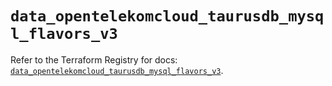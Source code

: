 # `data_opentelekomcloud_taurusdb_mysql_flavors_v3`

Refer to the Terraform Registry for docs: [`data_opentelekomcloud_taurusdb_mysql_flavors_v3`](https://registry.terraform.io/providers/opentelekomcloud/opentelekomcloud/1.36.51/docs/data-sources/taurusdb_mysql_flavors_v3).
